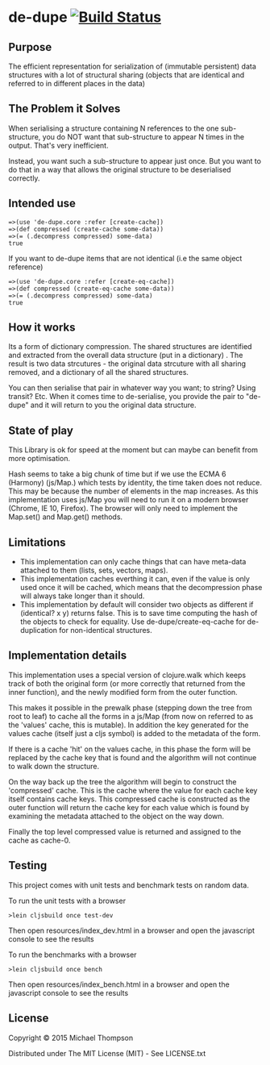 # de-dupe [![Build Status](https://travis-ci.org/Day8/de-dupe.svg?branch=master)](https://travis-ci.org/Day8/de-dupe)


## Purpose

The efficient representation for serialization of (immutable persistent) data structures with a lot of structural sharing (objects that are identical and referred to in different places in the data)

## The Problem it Solves


When serialising a structure containing N references to the one sub-structure, you do NOT want that sub-structure to appear N times in the output.  That's very inefficient.  

Instead, you want such a sub-structure to appear just once. But you want to do that in a way that allows the original structure to be deserialised correctly.

## Intended use

    =>(use 'de-dupe.core :refer [create-cache])
    =>(def compressed (create-cache some-data))
    =>(= (.decompress compressed) some-data)
    true

If you want to de-dupe items that are not identical (i.e the same object reference)

    =>(use 'de-dupe.core :refer [create-eq-cache])
    =>(def compressed (create-eq-cache some-data))
    =>(= (.decompress compressed) some-data)
    true

## How it works

Its a form of dictionary compression.  The shared structures are identified and extracted from the overall data structure  (put in a dictionary) . The result is two data strcutures - the original data strcuture with all sharing removed, and a dictionary of all the shared structures. 

You can then serialise that pair in whatever way you want;  to string?  Using transit?  Etc. When it comes time to de-serialise, you provide the pair to "de-dupe" and it will return to you the original data structure.

## State of play

This Library is ok for speed at the moment but can maybe can benefit from more optimisation.

Hash seems to take a big chunk of time but if we use the ECMA 6 (Harmony) (js/Map.)
which tests by identity, the time taken does not reduce. This may be because the 
number of elements in the map increases. As this implementation uses js/Map you will need to run it on a modern browser (Chrome, IE 10, Firefox). The browser will only need to implement the Map.set() and Map.get() methods.

## Limitations

* This implementation can only cache things that can have meta-data attached to them (lists, sets, vectors, maps).
* This implementation caches everthing it can, even if the value is only used once it will be cached, which means that the decompression phase will always take longer than it should.
* This implementation by default will consider two objects as different if (identical? x y) returns false. This is to save time computing the hash of the objects to check for equality. Use de-dupe/create-eq-cache for de-duplication for non-identical structures.

## Implementation details
This implementation uses a special version of clojure.walk which keeps track of both the original form (or more correctly that returned from the inner function), and the newly modified form from the outer function.

This makes it possible in the prewalk phase (stepping down the tree from root to leaf) to cache all the forms in a js/Map (from now on referred to as the 'values' cache, this is mutable). In addition the key generated for the values cache (itself just a cljs symbol) is added to the metadata of the form. 

If there is a cache 'hit' on the values cache, in this phase the form will be replaced by the cache key that is found and the algorithm will not continue to walk down the structure.

On the way back up the tree the algorithm will begin to construct the 'compressed' cache. This is the cache where the value for each cache key itself contains cache keys. This compressed cache is constructed as the outer function will return the cache key for each value which is found by examining the metadata attached to the object on the way down.

Finally the top level compressed value is returned and assigned to the cache as cache-0.

## Testing 

This project comes with unit tests and benchmark tests on random data.

To run the unit tests with a browser

    >lein cljsbuild once test-dev

Then open resources/index_dev.html in a browser and open the javascript console to see the results

To run the benchmarks with a browser

    >lein cljsbuild once bench

Then open resources/index_bench.html in a browser and open the javascript console to see the results


## License

Copyright © 2015 Michael Thompson

Distributed under The MIT License (MIT) - See LICENSE.txt